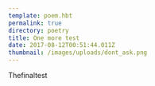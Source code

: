 ```yaml
---
template: poem.hbt
permalink: true
directory: poetry
title: One more test
date: 2017-08-12T00:51:44.011Z
thumbnail: /images/uploads/dont_ask.png
---
```

Thefinaltest
